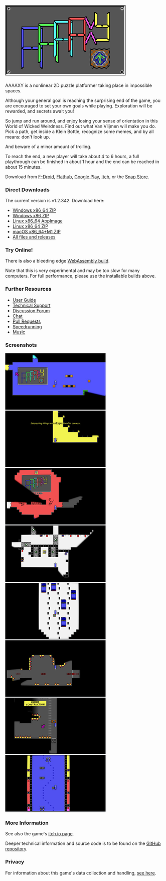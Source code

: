 ## ![AAAAXY](logo.png)

AAAAXY is a nonlinear 2D puzzle platformer taking place in impossible
spaces.

Although your general goal is reaching the surprising end of the game,
you are encouraged to set your own goals while playing. Exploration will
be rewarded, and secrets await you\!

So jump and run around, and enjoy losing your sense of orientation in
this World of Wicked Weirdness. Find out what Van Vlijmen will make you
do. Pick a path, get inside a Klein Bottle, recognize some memes, and by
all means: don't look up.

And beware of a minor amount of trolling.

To reach the end, a new player will take about 4 to 6 hours, a full
playthrough can be finished in about 1 hour and the end can be reached
in about 15 minutes.

Download from
[F-Droid](https://f-droid.org/en/packages/io.github.divverent.aaaaxy/),
[Flathub](https://flathub.org/apps/details/io.github.divverent.aaaaxy),
[Google
Play](https://play.google.com/store/apps/details?id=io.github.divverent.aaaaxy),
[Itch](https://divverent.itch.io/aaaaxy), or the [Snap
Store](https://snapcraft.io/aaaaxy).

### Direct Downloads

<!-- BEGIN DOWNLOAD LINKS TEMPLATE
The current version is VERSION. Download here:

  - [Windows x86_64 ZIP](https://github.com/divVerent/aaaaxy/releases/download/VERSION/aaaaxy-windows-amd64-VERSION.zip)
  - [Windows x86 ZIP](https://github.com/divVerent/aaaaxy/releases/download/VERSION/aaaaxy-windows-386-VERSION.zip)
  - [Linux x86_64 AppImage](https://github.com/divVerent/aaaaxy/releases/download/VERSION/AAAAXY-x86_64.AppImage)
  - [Linux x86_64 ZIP](https://github.com/divVerent/aaaaxy/releases/download/VERSION/aaaaxy-linux-amd64-VERSION.zip)
  - [macOS x86_64+M1 ZIP](https://github.com/divVerent/aaaaxy/releases/download/VERSION/aaaaxy-darwin-VERSION.zip)
  - [All files and releases](https://github.com/divVerent/aaaaxy/releases)
END DOWNLOAD LINKS TEMPLATE -->

<!-- BEGIN DOWNLOAD LINKS -->

The current version is v1.2.342. Download here:

  - [Windows x86\_64
    ZIP](https://github.com/divVerent/aaaaxy/releases/download/v1.2.342/aaaaxy-windows-amd64-v1.2.342.zip)
  - [Windows x86
    ZIP](https://github.com/divVerent/aaaaxy/releases/download/v1.2.342/aaaaxy-windows-386-v1.2.342.zip)
  - [Linux x86\_64
    AppImage](https://github.com/divVerent/aaaaxy/releases/download/v1.2.342/AAAAXY-x86_64.AppImage)
  - [Linux x86\_64
    ZIP](https://github.com/divVerent/aaaaxy/releases/download/v1.2.342/aaaaxy-linux-amd64-v1.2.342.zip)
  - [macOS x86\_64+M1
    ZIP](https://github.com/divVerent/aaaaxy/releases/download/v1.2.342/aaaaxy-darwin-v1.2.342.zip)
  - [All files and
    releases](https://github.com/divVerent/aaaaxy/releases)

<!-- END DOWNLOAD LINKS -->

### Try Online\!

There is also a bleeding edge [WebAssembly
build](https://rm.cloudns.org/aaaaxy/current/aaaaxy.html).

Note that this is very experimental and may be too slow for many
computers. For full performance, please use the installable builds
above.

### Further Resources

  - [User Guide](userguide.md)
  - [Technical Support](https://github.com/divVerent/aaaaxy/issues)
  - [Discussion Forum](https://github.com/divVerent/aaaaxy/discussions)
  - [Chat](https://matrix.to/#/#aaaaxy:matrix.org)
  - [Pull Requests](https://github.com/divVerent/aaaaxy/pulls)
  - [Speedrunning](speedrunning.md)
  - [Music](music.md)

### Screenshots

[![shot1](screenshots/shot1.jpg)](https://raw.githubusercontent.com/divVerent/aaaaxy/main/docs/screenshots/shot1.png)
[![shot2](screenshots/shot2.jpg)](https://raw.githubusercontent.com/divVerent/aaaaxy/main/docs/screenshots/shot2.png)
[![shot3](screenshots/shot3.jpg)](https://raw.githubusercontent.com/divVerent/aaaaxy/main/docs/screenshots/shot3.png)
[![shot4](screenshots/shot4.jpg)](https://raw.githubusercontent.com/divVerent/aaaaxy/main/docs/screenshots/shot4.png)
[![shot5](screenshots/shot5.jpg)](https://raw.githubusercontent.com/divVerent/aaaaxy/main/docs/screenshots/shot5.png)
[![shot6](screenshots/shot6.jpg)](https://raw.githubusercontent.com/divVerent/aaaaxy/main/docs/screenshots/shot6.png)
[![shot7](screenshots/shot7.jpg)](https://raw.githubusercontent.com/divVerent/aaaaxy/main/docs/screenshots/shot7.png)
[![shot8](screenshots/shot8.jpg)](https://raw.githubusercontent.com/divVerent/aaaaxy/main/docs/screenshots/shot8.png)

### More Information

See also the game's [itch.io page](https://divVerent.itch.io/aaaaxy).

Deeper technical information and source code is to be found on the
[GitHub repository](https://github.com/divVerent/aaaaxy).

### Privacy

For information about this game's data collection and handling, [see
here](privacy.md).
